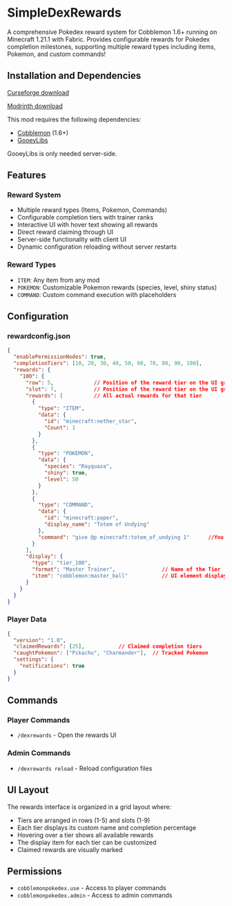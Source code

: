 # SimpleDexRewards

A comprehensive Pokedex reward system for Cobblemon 1.6+ running on Minecraft 1.21.1 with Fabric. Provides configurable rewards for Pokedex completion milestones, supporting multiple reward types including items, Pokemon, and custom commands!

## Installation and Dependencies

[Curseforge download](https://www.curseforge.com/minecraft/mc-mods/cobblemon-simpledexrewards)

[Modrinth download](https://modrinth.com/mod/cobblemon-simpledexrewards)

This mod requires the following dependencies:
- [Cobblemon](https://modrinth.com/mod/cobblemon) (1.6+)
- [GooeyLibs](https://modrinth.com/mod/gooeylibs)

GooeyLibs is only needed server-side.

## Features

### Reward System
- Multiple reward types (Items, Pokemon, Commands)
- Configurable completion tiers with trainer ranks
- Interactive UI with hover text showing all rewards
- Direct reward claiming through UI
- Server-side functionality with client UI
- Dynamic configuration reloading without server restarts

### Reward Types
- `ITEM`: Any item from any mod
- `POKEMON`: Customizable Pokemon rewards (species, level, shiny status)
- `COMMAND`: Custom command execution with placeholders

## Configuration

### rewardconfig.json
```json
{
  "enablePermissionNodes": true,
  "completionTiers": [10, 20, 30, 40, 50, 60, 70, 80, 90, 100],
  "rewards": {
    "100": {
      "row": 5,             // Position of the reward tier on the UI grid
      "slot": 7,            // Position of the reward tier on the UI grid
      "rewards": [          // All actual rewards for that tier
        {
          "type": "ITEM",
          "data": {
            "id": "minecraft:nether_star",
            "Count": 1
          }
        },
        {
          "type": "POKEMON",
          "data": {
            "species": "Rayquaza",
            "shiny": true,
            "level": 50
          }
        },
        {
          "type": "COMMAND",
          "data": {
            "id": "minecraft:paper",
            "display_name": "Totem of Undying"
          },
          "command": "give @p minecraft:totem_of_undying 1"      //You can also use %player% for custom commands like assigning ranks
        }
      ],
      "display": {
        "type": "tier_100",
        "format": "Master Trainer",               // Name of the Tier
        "item": "cobblemon:master_ball"           // UI element displayed of that Tier
      }
    }
  }
}
```

### Player Data
```json
{
  "version": "1.0",
  "claimedRewards": [25],           // Claimed completion tiers
  "caughtPokemon": ["Pikachu", "Charmander"],  // Tracked Pokemon
  "settings": {
    "notifications": true
  }
}
```

## Commands

### Player Commands
- `/dexrewards` - Open the rewards UI

### Admin Commands
- `/dexrewards reload` - Reload configuration files


## UI Layout

The rewards interface is organized in a grid layout where:
- Tiers are arranged in rows (1-5) and slots (1-9)
- Each tier displays its custom name and completion percentage
- Hovering over a tier shows all available rewards
- The display item for each tier can be customized
- Claimed rewards are visually marked

## Permissions
- `cobblemonpokedex.use` - Access to player commands
- `cobblemonpokedex.admin` - Access to admin commands


